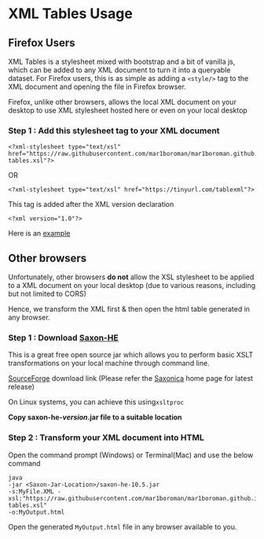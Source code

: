 # XML Tables Usage

## Firefox Users

XML Tables is a stylesheet mixed with bootstrap and a bit of vanilla js, which can be added to any XML document to turn it into a queryable dataset.
For Firefox users, this is as simple as adding a `<style/>` tag to the XML document and opening the file in Firefox browser.

Firefox, unlike other browsers, allows the local XML document on your desktop to use XML stylesheet hosted here or even on your local desktop

### Step 1 : Add this stylesheet tag to your XML document

    <?xml-stylesheet type="text/xsl" href="https://raw.githubusercontent.com/mar1boroman/mar1boroman.github.io/main/xsl/xml-tables.xsl"?>

OR

    <?xml-stylesheet type="text/xsl" href="https://tinyurl.com/tablexml"?>

This tag is added after the XML version declaration

    <?xml version="1.0"?>

Here is an [example](https://raw.githubusercontent.com/mar1boroman/mar1boroman.github.io/main/books.xml)

## Other browsers

Unfortunately, other browsers **do not** allow the XSL stylesheet to be applied to a XML document on your local desktop
(due to various reasons, including but not limited to CORS)

Hence, we transform the XML first & then open the html table generated in any browser.

### Step 1 : Download [Saxon-HE](https://www.saxonica.com/html/products/products.html)

This is a great free open source jar which allows you to perform basic XSLT transformations on your local machine through command line.

[SourceForge](https://sourceforge.net/projects/saxon/files/) download link
(Please refer the [Saxonica](https://www.saxonica.com/html/products/products.html) home page for latest release)

On Linux systems, you can achieve this using`xsltproc`

**Copy saxon-he-_version_.jar file to a suitable location**

### Step 2 : Transform your XML document into HTML

Open the command prompt (Windows) or Terminal(Mac) and use the below command

    java
    -jar <Saxon-Jar-Location>/saxon-he-10.5.jar
    -s:MyFile.XML -xsl:"https://raw.githubusercontent.com/mar1boroman/mar1boroman.github.io/main/xsl/xml-tables.xsl"
    -o:MyOutput.html

Open the generated `MyOutput.html` file in any browser available to you.
